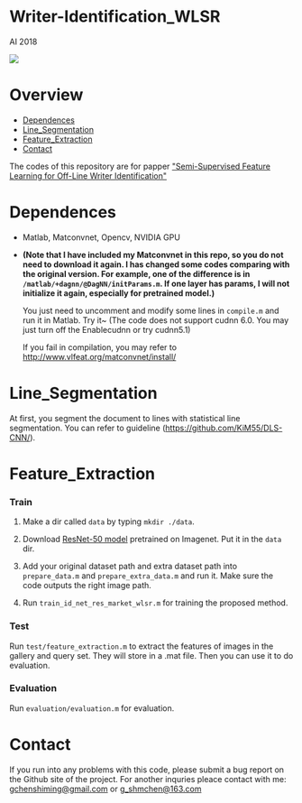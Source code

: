 # Writer-Identification_WLSR
AI 2018

![](https://github.com/KiM55/Semi-Supervised-Learning-for-Writer-Identification/blob/master/Image/pipeline_new.jpg)

# Overview 
- [Dependences](#dependences)
- [Line_Segmentation](#line_segmentation)
- [Feature_Extraction](#feature_extraction)
- [Contact](#contact)

The codes of this repository are for papper ["Semi-Supervised Feature Learning for Off-Line Writer Identification"](https://arxiv.org/abs/1807.05490)

# Dependences 
- Matlab, Matconvnet, Opencv, NVIDIA GPU
- **(Note that I have included my Matconvnet in this repo, so you do not need to download it again. I has changed some codes comparing with the original version. For example, one of the difference is in `/matlab/+dagnn/@DagNN/initParams.m`. If one layer has params, I will not initialize it again, especially for pretrained model.)**

	You just need to uncomment and modify some lines in `compile.m` and run it in Matlab. Try it~
	(The code does not support cudnn 6.0. You may just turn off the Enablecudnn or try cudnn5.1)

	If you fail in compilation, you may refer to http://www.vlfeat.org/matconvnet/install/

# Line_Segmentation
At first, you segment the document to lines with statistical line segmentation. You can refer to guideline (https://github.com/KiM55/DLS-CNN/).

# Feature_Extraction 

### Train
1. Make a dir called `data` by typing `mkdir ./data`.

2. Download [ResNet-50 model](http://www.vlfeat.org/matconvnet/models/imagenet-resnet-50-dag.mat) pretrained on Imagenet. Put it in the `data` dir. 

3. Add your original dataset path and extra dataset path into `prepare_data.m` and `prepare_extra_data.m` and run it. Make sure the code outputs the right image path.

4.  Run `train_id_net_res_market_wlsr.m` for training the proposed method.

### Test

Run `test/feature_extraction.m` to extract the features of images in the gallery and query set. They will store in a .mat file. Then you can use it to do evaluation.

### Evaluation
Run `evaluation/evaluation.m` for evaluation.

# Contact
If you run into any problems with this code, please submit a bug report on the Github site of the project. For another inquries pleace contact with me: gchenshiming@gmail.com or g_shmchen@163.com




